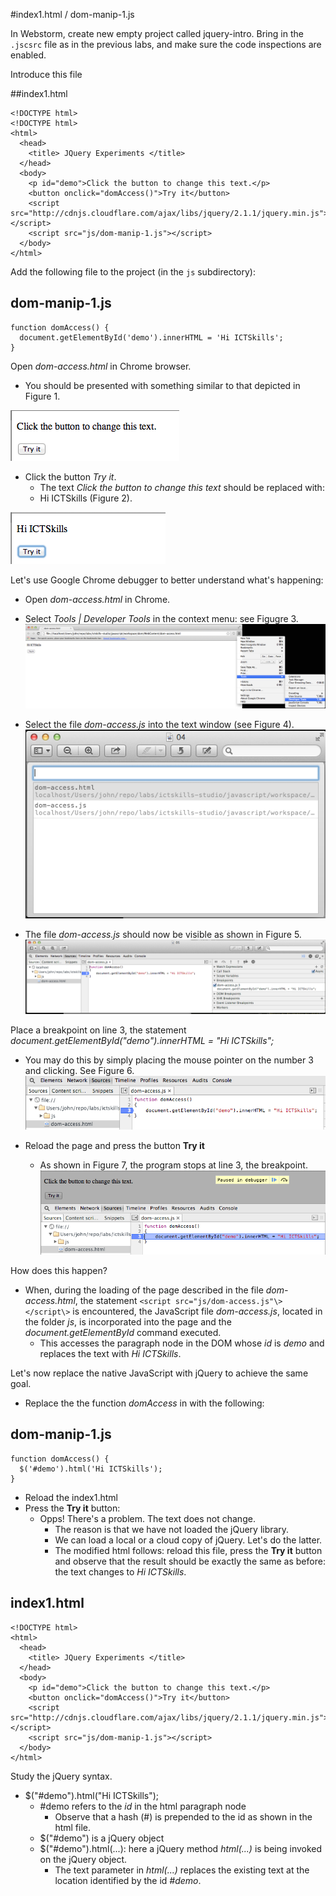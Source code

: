 #index1.html / dom-manip-1.js

In Webstorm, create new empty project called jquery-intro. Bring in the `.jscsrc` file as in the previous labs, and make sure the code inspections are enabled.

Introduce this file 

##index1.html
~~~
<!DOCTYPE html>
<!DOCTYPE html>
<html>
  <head>
    <title> JQuery Experiments </title>
  </head>
  <body>
    <p id="demo">Click the button to change this text.</p>
    <button onclick="domAccess()">Try it</button>
    <script src="http://cdnjs.cloudflare.com/ajax/libs/jquery/2.1.1/jquery.min.js"></script>
    <script src="js/dom-manip-1.js"></script>
  </body>
</html>
~~~

Add the following file to the project (in the `js` subdirectory):


## dom-manip-1.js

~~~
function domAccess() {
  document.getElementById('demo').innerHTML = 'Hi ICTSkills';
}
~~~
Open *dom-access.html* in Chrome browser.

- You should be presented with something similar to that depicted in Figure 1.

![Figure 1: Invitation to click](img/01.png)

- Click the button *Try it*.
    - The  text *Click the button to change this text* should be replaced with:
    - Hi ICTSkills (Figure 2).

![Figure 2: Hi ICTSkills](img/02.png)

Let's use Google Chrome debugger to better understand what's happening:

- Open *dom-access.html* in Chrome.
- Select *Tools | Developer Tools* in the context menu: see Figugre 3.
![Figure 3: Launching Developer Tools](img/03.png)

- Select the file *dom-access.js* into the text window (see Figure 4).
![Figure 4: Select dom-access.js](img/04.png)

- The file *dom-access.js* should now be visible as shown in Figure 5.
![Figure 5: dom-access.js javaScript file](img/05.png)

Place a breakpoint on line 3, the statement *document.getElementById("demo").innerHTML = "Hi ICTSkills";*

- You may do this by simply placing the mouse pointer on the number 3 and clicking. See Figure 6.
![Figure 6: Breakpoint set](img/06.png)

- Reload the page and press the button **Try it**
    - As shown in Figure 7, the program stops at line 3, the breakpoint.
![Figure 7: Program halts at breakpoint](img/07.png)

How does this happen?

- When, during the loading of the page described in the file *dom-access.html*, the statement `<script src="js/dom-access.js"\></script\>` is encountered, the JavaScript file *dom-access.js*, located in the folder *js*, is incorporated into the page and the *document.getElementById* command executed.
    - This accesses the paragraph node in the DOM whose *id* is *demo* and replaces the text with *Hi ICTSkills*.

Let's now replace the native JavaScript with jQuery to achieve the same goal.

- Replace the the function *domAccess* in with the following:

## dom-manip-1.js

~~~
function domAccess() {
  $('#demo').html('Hi ICTSkills');
}

~~~

- Reload the index1.html
- Press the **Try it** button:
    - Opps! There's a problem. The text does not change. 
        - The reason is that we have not loaded the jQuery library. 
        - We can load a local or a cloud copy of jQuery. Let's do the latter. 
        - The modified html follows: reload this file, press the **Try it** button and observe that the result should be exactly the same as before: the text changes to *Hi ICTSkills*.

## index1.html

~~~
<!DOCTYPE html>
<html>
  <head>
    <title> JQuery Experiments </title>
  </head>
  <body>
    <p id="demo">Click the button to change this text.</p>
    <button onclick="domAccess()">Try it</button>
    <script src="http://cdnjs.cloudflare.com/ajax/libs/jquery/2.1.1/jquery.min.js"></script>
    <script src="js/dom-manip-1.js"></script>
  </body>
</html>
~~~

Study the jQuery syntax.

- $("#demo").html("Hi ICTSkills");
    - \#demo refers to the *id* in the html paragraph node
        - Observe that a hash (\#) is prepended to the id as shown in the html file.
    - $("#demo") is a jQuery object
    - $("#demo").html(...): here a jQuery method *html(...)* is being invoked on the jQuery object.
        - The text parameter in *html(...)* replaces the existing text at the location identified by the id *\#demo*.
